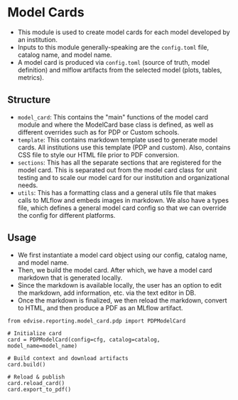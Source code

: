 # Model Cards 
- This module is used to create model cards for each model developed by an institution. 
- Inputs to this module generally-speaking are the `config.toml` file, catalog name, and model name.
- A model card is produced via `config.toml` (source of truth, model definition) and mlflow artifacts from the selected model (plots, tables, metrics).

## Structure
- `model_card`: This contains the "main" functions of the model card module and where the ModelCard base class is defined, as well as different overrides such as for PDP or Custom schools.
- `template`: This contains markdown template used to generate model cards. All institutions use this template (PDP and custom). Also, contains CSS file to style our HTML file prior to PDF conversion.
- `sections`: This has all the separate sections that are registered for the model card. This is separated out from the model card class
for unit testing and to scale our model card for our institution and organizational needs.
- `utils`: This has a formatting class and a general utils file that makes calls to MLflow and embeds images in markdown. We also have a types file, which defines a general model card config so that we can override the config for different platforms.

## Usage

- We first instantiate a model card object using our config, catalog name, and model name.
- Then, we build the model card. After which, we have a model card markdown that is generated locally.
- Since the markdown is available locally, the user has an option to edit the markdown, add information, etc. via the text editor in DB.
- Once the markdown is finalized, we then reload the markdown, convert to HTML, and then produce a PDF as an MLflow artifact.
```
from edvise.reporting.model_card.pdp import PDPModelCard

# Initialize card
card = PDPModelCard(config=cfg, catalog=catalog, model_name=model_name)

# Build context and download artifacts
card.build()

# Reload & publish
card.reload_card()
card.export_to_pdf()
```